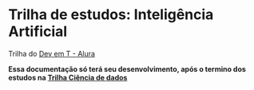 # Trilha de estudos: Inteligência Artificial

Trilha do [Dev em T - Alura](https://techguide.sh/pt-BR/path/inteligencia-artificial/)

**Essa documentação só terá seu desenvolvimento, após o termino dos estudos na [Trilha Ciência de dados](../1.-Trilha-Ciência-de-dados/index.md)**
